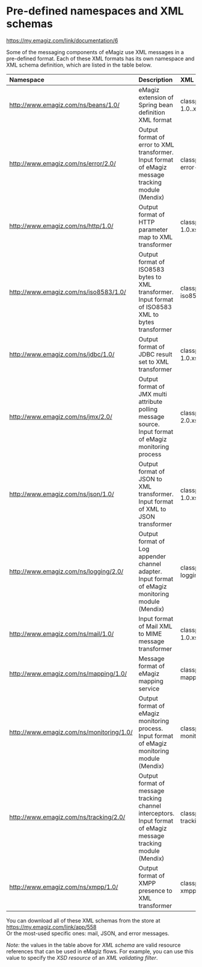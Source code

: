 # Pre-defined namespaces and XML schemas

https://my.emagiz.com/link/documentation/6

Some of the messaging components of eMagiz use XML messages in a pre-defined format. Each of these XML formats has its own namespace and XML schema definition, which are listed in the table below.  

| **Namespace** | **Description** | **XML schema** |
| :--- | :--- | :--- |
| http://www.emagiz.com/ns/beans/1.0/	|  eMagiz extension of Spring bean definition XML format	|  classpath:com/emagiz/core/beans/emagiz-beans-1.0..xsd |
| http://www.emagiz.com/ns/error/2.0/	| Output format of error to XML transformer.  Input format of eMagiz message tracking module (Mendix) | classpath:com/emagiz/components/error/emagiz-error-2.0.xsd |
| http://www.emagiz.com/ns/http/1.0/	| Output format of HTTP parameter map to XML transformer |	 classpath:com/emagiz/components/http/emagiz-http-1.0.xsd |
| http://www.emagiz.com/ns/iso8583/1.0/	| Output format of ISO8583 bytes to XML transformer.  Input format of ISO8583 XML to bytes transformer	| classpath:com/emagiz/components/iso8583/emagiz-iso8583-1.0.xsd |
| http://www.emagiz.com/ns/jdbc/1.0/	| Output format of JDBC result set to XML transformer	| classpath:com/emagiz/components/jdbc/emagiz-jdbc-1.0.xsd |
| http://www.emagiz.com/ns/jmx/2.0/	| Output format of JMX multi attribute polling message source.  Input format of eMagiz monitoring process	| classpath:com/emagiz/components/jmx/emagiz-jmx-2.0.xsd  |
| http://www.emagiz.com/ns/json/1.0/	| Output format of JSON to XML transformer.  Input format of XML to JSON transformer	| classpath:com/emagiz/components/json/emagiz-json-1.0.xsd |
| http://www.emagiz.com/ns/logging/2.0/ | Output format of Log appender channel adapter.  Input format of eMagiz monitoring module (Mendix) | classpath:com/emagiz/components/json/emagiz-logging-2.0.xsd |
| http://www.emagiz.com/ns/mail/1.0/	| Input format of Mail XML to MIME message transformer	| classpath:com/emagiz/components/mail/emagiz-mail-1.0.xsd |
| http://www.emagiz.com/ns/mapping/1.0/	| Message format of eMagiz mapping service	| classpath:com/emagiz/components/mapping/emagiz-mapping-1.0.xsd |
| http://www.emagiz.com/ns/monitoring/1.0/	| Output format of eMagiz monitoring process.  Input format of eMagiz monitoring module (Mendix)	| classpath:com/emagiz/components/monitoring/emagiz-monitoring-1.0.xsd |
| http://www.emagiz.com/ns/tracking/2.0/	| Output format of message tracking channel interceptors.  Input format of eMagiz message tracking module (Mendix)	| classpath:com/emagiz/components/tracking/emagiz-tracking-2.0.xsd |
| http://www.emagiz.com/ns/xmpp/1.0/	| Output format of XMPP presence to XML transformer	| classpath:com/emagiz/components/xmpp/emagiz-xmpp-1.0.xsd |  

You can download all of these XML schemas from the store at https://my.emagiz.com/link/app/558  
Or the most-used specific ones:  mail, JSON, and error messages. 
 
_Note:_ the values in the table above for _XML schema_ are valid resource references that can be used in eMagiz flows. For example, you can use this value to specify the _XSD resource_ of an _XML validating filter_.
